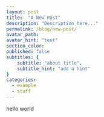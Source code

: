 ```yaml
---
layout: post
title:  "A New Post"
description: "Description here..."
permalink: /blog/new-post/
avatar_path: 
avatar_hint: "test"
section_color:
published: false
subtitles: {
	subtitle: "about title",
	subtitle_hint: "add a hint"
}
categories:
  - example
  - stuff
---
```


hello world
